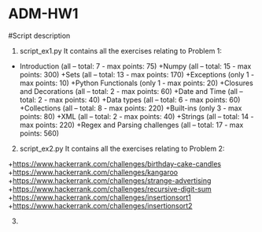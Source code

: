 # ADM-HW1

#Script description
1. script_ex1.py
It contains all the exercises relating to Problem 1:


* Introduction (all – total: 7 - max points: 75)
+Numpy (all – total: 15 - max points: 300)
+Sets (all – total: 13 - max points: 170)
+Exceptions (only 1 - max points: 10)
+Python Functionals (only 1 - max points: 20)
+Closures and Decorations (all – total: 2 - max points: 60)
+Date and Time (all – total: 2 - max points: 40)
+Data types (all – total: 6 - max points: 60)
+Collections (all – total: 8 - max points: 220)
+Built-ins (only 3 - max points: 80)
+XML (all – total: 2 - max points: 40)
+Strings (all – total: 14 - max points: 220)
+Regex and Parsing challenges (all – total: 17 - max points: 560)

2. script_ex2.py
It contains all the exercises relating to Problem 2:

+https://www.hackerrank.com/challenges/birthday-cake-candles
+https://www.hackerrank.com/challenges/kangaroo
+https://www.hackerrank.com/challenges/strange-advertising
+https://www.hackerrank.com/challenges/recursive-digit-sum
+https://www.hackerrank.com/challenges/insertionsort1
+https://www.hackerrank.com/challenges/insertionsort2

3.
